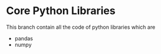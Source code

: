# Core Python Libraries

This branch contain all the code of python libraries which are

* pandas
* numpy
